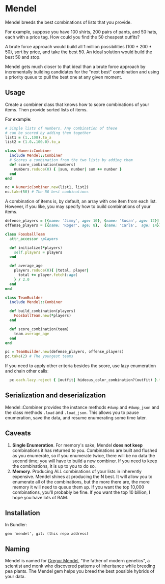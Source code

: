 # Mendel

Mendel breeds the best combinations of lists that you provide.

For example, suppose you have 100 shirts, 200 pairs of pants, and 50 hats, each with a price tag. How could you find the 50 cheapest outfits?

A brute force approach would build all 1 million possibilities (100 * 200 * 50), sort by price, and take the best 50. An ideal solution would build the best 50 and stop.

Mendel gets much closer to that ideal than a brute force approach by incrementally building candidates for the "next best" combination and using a priority queue to pull the best one at any given moment.

## Usage

Create a combiner class that knows how to score combinations of your items. Then provide sorted lists of items.

For example:

```ruby
# Simple lists of numbers. Any combination of these
# can be scored by adding them together
list1 = (1..100).to_a
list2 = (1.0..100.0).to_a

class NumericCombiner
  include Mendel::Combiner
  # Scores a combination from the two lists by adding them
  def score_combination(numbers)
    numbers.reduce(0) { |sum, number| sum += number }
  end
end

nc = NumericCombiner.new(list1, list2)
nc.take(50) # The 50 best combinations
```

A combination of items is, by default, an array with one item from each list. However, if you like, you may specify how to build combinations of your items.

```ruby
defense_players = [{name: 'Jimmy', age: 10}, {name: 'Susan', age: 12}]
offense_players = [{name: 'Roger', age: 8},  {name: 'Carla',  age: 14}]

class FoosballTeam
  attr_accessor :players

  def initialize(*players)
    self.players = players
  end

  def average_age
    players.reduce(0){ |total, player|
      total += player.fetch(:age)
    } / 2.0
  end
end

class TeamBuilder
  include Mendel::Combiner

  def build_combination(players)
    FoosballTeam.new(*players)
  end

  def score_combination(team)
    team.average_age
  end
end

pc = TeamBuilder.new(defense_players, offense_players)
pc.take(2) # The youngest teams
```

If you need to apply other criteria besides the score, use lazy enumeration and chain other calls:

```ruby
  pc.each.lazy.reject { |outfit| hideous_color_combination?(outfit) }.take(50).to_a
```

## Serialization and deserialization

Mendel::Combiner provides the instance methods `#dump` and `#dump_json` and the class methods `.load` and `.load_json`. This allows you to pause enumeration, save the data, and resume enumerating some time later.

## Caveats

1. **Single Enumeration**. For memory's sake, Mendel **does not keep** combinations it has returned to you. Combinations are built and flushed as you enumerate, so if you enumerate twice, there will be no data the second time; you will have to build a new combiner. If you need to keep the combinations, it is up to you to do so.
2. **Memory**. Producing ALL combinations of your lists in inherently expensive. Mendel shines at producing the N best. It will allow you to enumerate all of the combinations, but the more there are, the more memory it will need to queue them up. If you want the top 10,000 combinations, you'll probably be fine. If you want the top 10 billion, I hope you have lots of RAM.

## Installation

In Bundler:

    gem 'mendel', git: (this repo address)

## Naming

Mendel is named for [Gregor Mendel](https://en.wikipedia.org/wiki/Gregor_Mendel), "the father of modern genetics", a scientist and monk who discovered patterns of inheritance while breeding pea plants. The Mendel gem helps you breed the best possible hybrids of your data.
